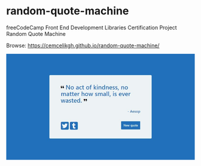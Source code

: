 # random-quote-machine
freeCodeCamp Front End Development Libraries Certification Project
<br>Random Quote Machine

Browse: <https://cemcelikgh.github.io/random-quote-machine/>

[![Random Quote Machine Preview](./public/assets/random-quote-machine-preview.jpg "Browse Random Quote Machine")](https://cemcelikgh.github.io/random-quote-machine/)
